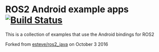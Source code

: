 # ROS2 Android example apps [![Build Status](https://travis-ci.org/ros2java-alfred/ros2_android_examples.svg?branch=master)](https://travis-ci.org/ros2java-alfred/ros2_android_examples)

This is a collection of examples that use the Android bindings for ROS2

Forked from [esteve/ros2_java](https://github.com/esteve/ros2_android_examples) on October 3 2016
